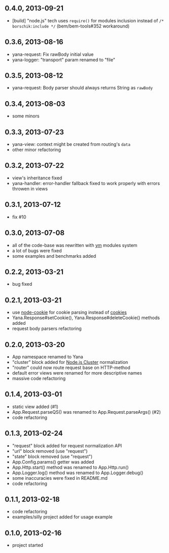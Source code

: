 0.4.0, 2013-09-21
-----------------

  - [build] "node.js" tech uses `require()` for modules inclusion
    instead of `/* borschik:include */` (bem/bem-tools#352 workaround)

0.3.6, 2013-08-16
-----------------

  - yana-request: Fix rawBody initial value
  - yana-logger: "transport" param renamed to "file"

0.3.5, 2013-08-12
-----------------

  - yana-request: Body parser should always returns String as `rawBody`

0.3.4, 2013-08-03
-----------------

  - some minors

0.3.3, 2013-07-23
-----------------

  - yana-view: context might be created from routing's `data`
  - other minor refactoring

0.3.2, 2013-07-22
-----------------

  - view's inheritance fixed
  - yana-handler: error-handler fallback fixed to work properly with errors throwen in views

0.3.1, 2013-07-12
-----------------

  - fix #10

0.3.0, 2013-07-08
-----------------

  - all of the code-base was rewritten with [ym](github.com/ymaps/modules) modules system
  - a lot of bugs were fixed
  - some examples and benchmarks added

0.2.2, 2013-03-21
-----------------

  - bug fixed

0.2.1, 2013-03-21
-----------------

  - use [node-cookie](git://github.com/shtylman/node-cookie.git) for cookie parsing instead of
    [cookies](https://github.com/jed/cookies)
  - Yana.Response#setCookie(), Yana.Response#deleteCookie() methods added
  - request body parsers refactoring

0.2.0, 2013-03-20
-----------------

  - App namespace renamed to Yana
  - "cluster" block added for [Node.js Cluster](http://nodejs.org/docs/v0.8.20/api/cluster.html) normalization
  - "router" could now route request base on HTTP-method
  - default error views were renamed for more descriptive names
  - massive code refactoring

0.1.4, 2013-03-01
-----------------

  - static view added (#1)
  - App.Request.parseQS() was renamed to App.Request.parseArgs() (#2)
  - code refactoring

0.1.3, 2013-02-24
-----------------

  - "request" block added for request normalization API
  - "url" block removed (use "request")
  - "state" block removed (use "request")
  - App.Config.params() getter was added
  - App.Http.start() method was renamed to App.Http.run()
  - App.Logger.log() method was renamed to App.Logger.debug()
  - some inaccuracies were fixed in README.md
  - code refactoring

0.1.1, 2013-02-18
-----------------

  - code refactoring
  - examples/silly project added for usage example

0.1.0, 2013-02-16
-----------------

  - project started
